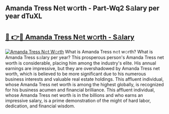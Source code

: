 ## Amanda Tress N𝚎t w𝚘rth - Part-Wq2 S𝚊lary per year dTuXL

# <h2><a href="http://gc3xesg.nevu.top/?p=Amanda+Tress">🔗 👉🔴 Amanda Tress N𝚎t w𝚘rth - S𝚊lary</a></h2>

[![Amanda Tress N𝚎t W𝚘rth](https://i.imgur.com/Oavwk0R.jpeg)](http://gc3xesg.nevu.top/?p=Amanda+Tress)
What is Amanda Tress n𝚎t w𝚘rth? What is Amanda Tress s𝚊lary per year?
This prosperous person's Amanda Tress net worth is considerable, placing him among the industry's elite. His annual earnings are impressive, but they are overshadowed by Amanda Tress net worth, which is believed to be more significant due to his numerous business interests and valuable real estate holdings. This affluent individual, whose Amanda Tress net worth is among the highest globally, is recognized for his business acumen and financial brilliance. This affluent individual, whose Amanda Tress net worth is in the billions and who earns an impressive salary, is a prime demonstration of the might of hard labor, dedication, and financial wisdom.
